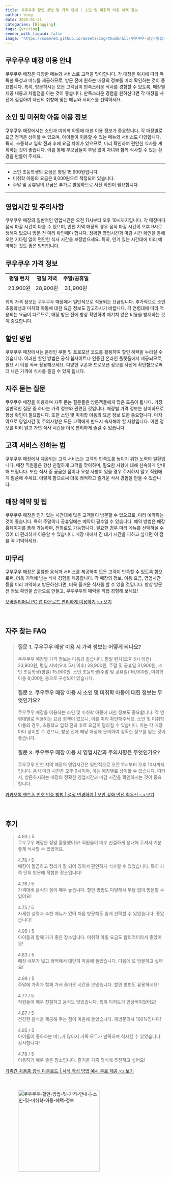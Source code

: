 ```yaml
---
title: 쿠우쿠우 할인 방법 및 가격 안내 | 소인 및 미취학 아동 혜택 정보
author: bing
date: 2025-01-31
categories: [Blogging]
tags: [writing]
render_with_liquid: false
image: 'https://somered.github.io/assets/img/thumbnail/쿠우쿠우-할인-방법-및-가격-안내-|-소인-및-미취학-아동-혜택-정보.webp'
---
```



<h2 id='매장 이용 안내'>쿠우쿠우 매장 이용 안내</h2>

<p>쿠우쿠우 매장은 다양한 메뉴와 서비스로 고객을 맞이합니다. 각 매장은 위치에 따라 독특한 특성과 메뉴를 제공하므로, 방문 전에 원하는 매장의 정보를 미리 확인하는 것이 중요합니다. 특히, 방문하시는 모든 고객님이 만족스러운 식사를 경험할 수 있도록, 매장별 제공 내용과 차별점을 아는 것이 좋습니다. 만족스러운 경험을 원하신다면 각 매장을 사전에 점검하여 자신의 취향에 맞는 메뉴와 서비스를 선택하세요.</p>

<h2 id='소인 및 아동 이용 정보'>소인 및 미취학 아동 이용 정보</h2>

<p>쿠우쿠우 매장에서는 소인과 미취학 아동에 대한 이용 정보가 중요합니다. 각 매장별로 요금 정책은 상이할 수 있으며, 아이들이 이용할 수 있는 메뉴와 서비스도 다양합니다. 특히, 초등학교 입학 전과 후에 요금 차이가 있으므로, 미리 확인하여 편안한 식사를 계획하는 것이 좋습니다. 이를 통해 부모님들이 부담 없이 자녀와 함께 식사할 수 있는 환경을 만들어 주세요.</p>

<hr />

<ul>
    <li>소인 초등학생의 요금은 평일 15,900원입니다.</li>
    <li>미취학 아동의 요금은 8,000원으로 책정되어 있습니다.</li>
    <li>주말 및 공휴일의 요금은 추가로 발생하므로 사전 확인이 필요합니다.</li>
</ul>

<hr />

<h2 id='영업시간 및 주의사항'>영업시간 및 주의사항</h2>

<p>쿠우쿠우 매장의 일반적인 영업시간은 오전 11시부터 오후 10시까지입니다. 각 매장마다 음식 마감 시간이 다를 수 있으며, 인천 지역 매장의 경우 음식 마감 시간이 오후 9시로 정해져 있으니 방문 전 미리 확인해야 합니다. 정확한 영업시간과 마감 시간 확인을 통해 오랜 기다림 없이 편안한 식사 시간을 보장받으세요. 특히, 인기 있는 시간대에 미리 예약하는 것도 좋은 방법입니다.</p>

<h2 id='쿠우쿠우 가격 정보'>쿠우쿠우 가격 정보</h2>

<table>
    <tr>
        <td style="text-align: center; height: 17px;"><b>평일 런치</b></td>
        <td style="text-align: center; height: 17px;"><b>평일 저녁</b></td>
        <td style="text-align: center; height: 17px;"><b>주말/공휴일</b></td>
    </tr>
    <tr>
        <td style="text-align: center; height: 17px;">23,900원</td>
        <td style="text-align: center; height: 17px;">28,900원</td>
        <td style="text-align: center; height: 17px;">31,900원</td>
    </tr>
</table>

<p>위의 가격 정보는 쿠우쿠우 매장에서 일반적으로 적용되는 요금입니다. 추가적으로 소인 초등학생과 미취학 아동에 대한 요금 정보도 참고하시기 바랍니다. 각 연령대에 따라 적용되는 요금이 다르므로, 매장 방문 전에 항상 확인하여 예기치 않은 비용을 방지하는 것이 중요합니다.</p>

<h2 id='할인 방법'>할인 방법</h2>

<p>쿠우쿠우 매장에서는 온라인 쿠폰 및 프로모션 코드를 활용하여 할인 혜택을 누리실 수 있습니다. 이러한 할인 방법은 공식 웹사이트나 인증된 온라인 플랫폼에서 제공되므로, 필요 시 이를 적극 활용해보세요. 다양한 쿠폰과 프로모션 정보를 사전에 확인함으로써 더 나은 가격에 식사를 즐길 수 있게 됩니다.</p>

<h2 id='자주 묻는 질문'>자주 묻는 질문</h2>

<p>쿠우쿠우 매장을 이용하며 자주 묻는 질문들은 방문객들에게 많은 도움이 됩니다. 가장 일반적인 질문 중 하나는 가격 정보와 관련된 것입니다. 매장별 가격 정보는 상이하므로 항상 확인이 필요합니다. 또한 소인 및 미취학 아동의 요금 정보 또한 중요합니다. 마지막으로 영업시간 및 주의사항은 모든 고객에게 반드시 숙지해야 할 사항입니다. 이런 정보를 미리 알고 가면 식사 시간을 더욱 편리하게 즐길 수 있습니다.</p>

<h2 id='고객 서비스 전하는 법'>고객 서비스 전하는 법</h2>

<p>쿠우쿠우 매장에서 제공되는 고객 서비스는 고객의 만족도를 높이기 위한 노력의 일환입니다. 매장 직원들은 항상 친절하게 고객을 맞이하며, 필요한 사항에 대해 신속하게 안내해 드립니다. 또한 식사 중 궁금한 점이나 요청 사항이 있을 경우 주저하지 말고 직원에게 말씀해 주세요. 이렇게 함으로써 더욱 쾌적하고 즐거운 식사 경험을 만들 수 있습니다.</p>

<h2 id='매장 예약 및 팁'>매장 예약 및 팁</h2>

<p>쿠우쿠우 매장은 인기 있는 시간대에 많은 고객들이 방문할 수 있으므로, 미리 예약하는 것이 좋습니다. 특히 주말이나 공휴일에는 예약이 필수일 수 있습니다. 예약 방법은 매장 홈페이지를 통해 가능하며, 전화로도 가능합니다. 필요한 경우 미리 메뉴를 선택하실 수 있어 더 편리하게 이용할 수 있습니다. 매장 내에서 긴 대기 시간을 피하고 싶다면 이 점을 꼭 기억하세요.</p>

<h2 id='마무리'>마무리</h2>

<p>쿠우쿠우 매장은 훌륭한 음식과 서비스를 제공하여 모든 고객이 만족할 수 있도록 함으로써, 더욱 기억에 남는 식사 경험을 제공합니다. 각 매장의 정보, 이용 요금, 영업시간 등을 미리 파악하고 방문하신다면, 더욱 즐거운 식사를 할 수 있을 것입니다. 항상 방문 전 정보 확인을 습관으로 만들고, 쿠우쿠우의 매력을 직접 경험해 보세요!</p>


<p><a class="click-button" title="모바일티머니 PC 앱 다운로드 편리하게 이용하기" href="https://somered.github.io/posts/%EB%AA%A8%EB%B0%94%EC%9D%BC%ED%8B%B0%EB%A8%B8%EB%8B%88-PC-%EC%95%B1-%EB%8B%A4%EC%9A%B4%EB%A1%9C%EB%93%9C-%ED%8E%B8%EB%A6%AC%ED%95%98%EA%B2%8C-%EC%9D%B4%EC%9A%A9%ED%95%98%EA%B8%B0/" rel="dofollow">모바일티머니 PC 앱 다운로드 편리하게 이용하기 👈 보기</a></p><br>
<h2 id='자주_찾는_FAQ'>자주 찾는 FAQ</h2>
<div itemscope="" itemtype="https://schema.org/FAQPage"> 
<blockquote> 
<div itemscope="" itemprop="mainEntity" itemtype="https://schema.org/Question"> 
<h3 itemprop="name">질문 1. 쿠우쿠우 매장 이용 시 가격 정보는 어떻게 되나요?</h3> 
<div itemscope="" itemprop="acceptedAnswer" itemtype="https://schema.org/Answer"> 
<span itemprop="text"> 
<p>쿠우쿠우 매장별 가격 정보는 다음과 같습니다. 평일 런치(오후 5시 이전) 23,900원, 평일 저녁(오후 5시 이후) 28,900원, 주말 및 공휴일 31,900원, 소인 초등학생(평일) 15,900원, 소인 초등학생(주말 및 공휴일) 16,900원, 미취학 아동 8,000원 등으로 구성되어 있습니다.</p> 
</span> 
</div> 
</div> 

<div itemscope="" itemprop="mainEntity" itemtype="https://schema.org/Question"> 
<h3 itemprop="name">질문 2. 쿠우쿠우 매장 이용 시 소인 및 미취학 아동에 대한 정보는 무엇인가요?</h3> 
<div itemscope="" itemprop="acceptedAnswer" itemtype="https://schema.org/Answer"> 
<span itemprop="text"> 
<p>쿠우쿠우 매장을 이용하는 소인 및 미취학 아동에 대한 정보도 중요합니다. 각 연령대별로 적용되는 요금 정책이 있으니, 이를 미리 확인해주세요. 소인 및 미취학 아동의 경우, 초등학교 입학 전과 후로 요금이 달라질 수 있습니다. 이는 각 매장마다 상이할 수 있으니, 방문 전에 해당 매장에 문의하여 정확한 정보를 얻는 것이 좋습니다.</p> 
</span> 
</div> 
</div> 

<div itemscope="" itemprop="mainEntity" itemtype="https://schema.org/Question"> 
<h3 itemprop="name">질문 3. 쿠우쿠우 매장 이용 시 영업시간과 주의사항은 무엇인가요?</h3> 
<div itemscope="" itemprop="acceptedAnswer" itemtype="https://schema.org/Answer"> 
<span itemprop="text"> 
<p>쿠우쿠우 인천 지역 매장의 영업시간은 일반적으로 오전 11시부터 오후 10시까지입니다. 음식 마감 시간은 오후 9시이며, 이는 매장별로 상이할 수 있습니다. 따라서, 방문하시려는 매장의 정확한 영업시간과 마감 시간을 확인하시는 것이 중요합니다.</p> 
</span> 
</div> 
</div> 

</blockquote> 
</div>
<p><a class="click-button" title="카카오톡 핸드폰 번호 인증 방법 | 설정 변경하기 | 보안 강화 안전 최우선" href="https://somered.github.io/posts/%EC%B9%B4%EC%B9%B4%EC%98%A4%ED%86%A1-%ED%95%B8%EB%93%9C%ED%8F%B0-%EB%B2%88%ED%98%B8-%EC%9D%B8%EC%A6%9D-%EB%B0%A9%EB%B2%95-%EC%84%A4%EC%A0%95-%EB%B3%80%EA%B2%BD%ED%95%98%EA%B8%B0-%EB%B3%B4%EC%95%88-%EA%B0%95%ED%99%94-%EC%95%88%EC%A0%84-%EC%B5%9C%EC%9A%B0%EC%84%A0/" rel="dofollow">카카오톡 핸드폰 번호 인증 방법 | 설정 변경하기 | 보안 강화 안전 최우선 👈 보기</a></p><br>
<h2 id='후기'>후기</h2>
<div itemscope itemtype="https://schema.org/Product">
  <blockquote>
  <div itemprop="review" itemscope itemtype="https://schema.org/Review">
      <div itemprop="reviewRating" itemscope itemtype="https://schema.org/Rating"> <span itemprop="ratingValue">4.93</span> / <span itemprop="bestRating">5</span> </div>
      <span itemprop="reviewBody">쿠우쿠우 매장은 정말 훌륭했어요! 직원들이 매우 친절하게 응대해 주셔서 기분 좋게 식사할 수 있었어요.</span>
  </div>
  <br>
  <div itemprop="review" itemscope itemtype="https://schema.org/Review">
      <div itemprop="reviewRating" itemscope itemtype="https://schema.org/Rating"> <span itemprop="ratingValue">4.76</span> / <span itemprop="bestRating">5</span> </div>
      <span itemprop="reviewBody">매장이 깔끔하고 정리가 잘 되어 있어서 편안하게 식사할 수 있었습니다. 특히 가족 단위 방문에 적합한 장소입니다!</span>
  </div>
  <br>
  <div itemprop="review" itemscope itemtype="https://schema.org/Review">
      <div itemprop="reviewRating" itemscope itemtype="https://schema.org/Rating"> <span itemprop="ratingValue">4.76</span> / <span itemprop="bestRating">5</span> </div>
      <span itemprop="reviewBody">가격대비 음식의 질이 매우 높습니다. 할인 방법도 다양해서 부담 없이 방문할 수 있어요!</span>
  </div>
  <br>
  <div itemprop="review" itemscope itemtype="https://schema.org/Review">
      <div itemprop="reviewRating" itemscope itemtype="https://schema.org/Rating"> <span itemprop="ratingValue">4.75</span> / <span itemprop="bestRating">5</span> </div>
      <span itemprop="reviewBody">자세한 설명과 추천 메뉴가 있어 처음 방문해도 쉽게 선택할 수 있었습니다. 좋았습니다!</span>
  </div>
  <br>
  <div itemprop="review" itemscope itemtype="https://schema.org/Review">
      <div itemprop="reviewRating" itemscope itemtype="https://schema.org/Rating"> <span itemprop="ratingValue">4.95</span> / <span itemprop="bestRating">5</span> </div>
      <span itemprop="reviewBody">아이들과 함께 가기 좋은 장소입니다. 미취학 아동 요금도 합리적이라서 좋았어요!</span>
  </div>
  <br>
  <div itemprop="review" itemscope itemtype="https://schema.org/Review">
      <div itemprop="reviewRating" itemscope itemtype="https://schema.org/Rating"> <span itemprop="ratingValue">4.83</span> / <span itemprop="bestRating">5</span> </div>
      <span itemprop="reviewBody">매장 내부가 넓고 쾌적해서 대단히 마음에 들었습니다. 다음에 또 방문하고 싶어요!</span>
  </div>
  <br>
  <div itemprop="review" itemscope itemtype="https://schema.org/Review">
      <div itemprop="reviewRating" itemscope itemtype="https://schema.org/Rating"> <span itemprop="ratingValue">4.99</span> / <span itemprop="bestRating">5</span> </div>
      <span itemprop="reviewBody">주말에 가족과 함께 가서 즐거운 시간을 보냈습니다. 할인 방법도 유용하네요!</span>
  </div>
  <br>
  <div itemprop="review" itemscope itemtype="https://schema.org/Review">
      <div itemprop="reviewRating" itemscope itemtype="https://schema.org/Rating"> <span itemprop="ratingValue">4.77</span> / <span itemprop="bestRating">5</span> </div>
      <span itemprop="reviewBody">직원들이 매우 친절하고 음식도 맛있습니다. 특히 디저트가 인상적이었어요!</span>
  </div>
  <br>
  <div itemprop="review" itemscope itemtype="https://schema.org/Review">
      <div itemprop="reviewRating" itemscope itemtype="https://schema.org/Rating"> <span itemprop="ratingValue">4.87</span> / <span itemprop="bestRating">5</span> </div>
      <span itemprop="reviewBody">건강한 음식을 제공해 주는 점이 마음에 들었습니다. 재방문의사 100%입니다!</span>
  </div>
  <br>
  <div itemprop="review" itemscope itemtype="https://schema.org/Review">
      <div itemprop="reviewRating" itemscope itemtype="https://schema.org/Rating"> <span itemprop="ratingValue">4.95</span> / <span itemprop="bestRating">5</span> </div>
      <span itemprop="reviewBody">아이들이 좋아하는 메뉴가 많아서 가족 모두가 만족하며 식사할 수 있었습니다. 감사합니다!</span>
  </div>
  <br>
  <div itemprop="review" itemscope itemtype="https://schema.org/Review">
      <div itemprop="reviewRating" itemscope itemtype="https://schema.org/Rating"> <span itemprop="ratingValue">4.78</span> / <span itemprop="bestRating">5</span> </div>
      <span itemprop="reviewBody">이용하기 매우 좋은 장소입니다. 즐거운 가족 외식에 추천하고 싶어요!</span>
  </div>
  </blockquote>
</div>
<p><a class="click-button" title="가족간 차용증 양식 다운로드 | 서식 작성 방법 예시 무료 제공" href="https://somered.github.io/posts/%EA%B0%80%EC%A1%B1%EA%B0%84-%EC%B0%A8%EC%9A%A9%EC%A6%9D-%EC%96%91%EC%8B%9D-%EB%8B%A4%EC%9A%B4%EB%A1%9C%EB%93%9C-%EC%84%9C%EC%8B%9D-%EC%9E%91%EC%84%B1-%EB%B0%A9%EB%B2%95-%EC%98%88%EC%8B%9C-%EB%AC%B4%EB%A3%8C-%EC%A0%9C%EA%B3%B5/" rel="dofollow">가족간 차용증 양식 다운로드 | 서식 작성 방법 예시 무료 제공 👈 보기</a></p><br>
<figure class="image"><img src="https://somered.github.io/assets/img/thumbnail/쿠우쿠우-할인-방법-및-가격-안내-|-소인-및-미취학-아동-혜택-정보.webp" alt="쿠우쿠우-할인-방법-및-가격-안내-|-소인-및-미취학-아동-혜택-정보" width="256" height="256"></figure>